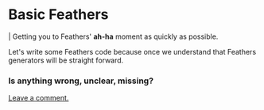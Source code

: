 # Basic Feathers

| Getting you to Feathers' **ah-ha** moment as quickly as possible.

Let's write some Feathers code
because once we understand that Feathers generators will be straight forward.

### Is anything wrong, unclear, missing?
[Leave a comment.](https://github.com/feathersjs/feathers-guide/issues/new?title=Comment:Step-Basic-Readme&body=Comment:Step-Basic-Readme)
